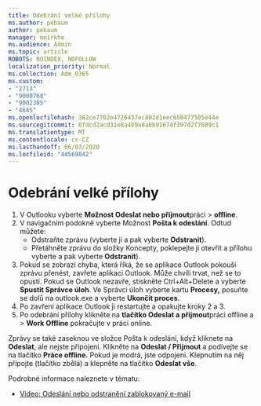 ```yaml
---
title: Odebrání velké přílohy
ms.author: pebaum
author: pebaum
manager: mnirkhe
ms.audience: Admin
ms.topic: article
ROBOTS: NOINDEX, NOFOLLOW
localization_priority: Normal
ms.collection: Adm_O365
ms.custom:
- "2713"
- "9000768"
- "9002385"
- "4645"
ms.openlocfilehash: 382ce7702e4726457ec802d1eec658477505e44e
ms.sourcegitcommit: 8fdcd2acd31e8a4b9a8a0b91674f397d2f7889c1
ms.translationtype: MT
ms.contentlocale: cs-CZ
ms.lasthandoff: 06/03/2020
ms.locfileid: "44569042"
---
```

# <a name="remove-the-large-attachment"></a>Odebrání velké přílohy

1. V Outlooku vyberte **Možnost Odeslat nebo přijmout**práci  >  **offline**. 
2. V navigačním podokně vyberte Možnost **Pošta k odeslání**. Odtud můžete: 
    - Odstraňte zprávu (vyberte ji a pak vyberte **Odstranit**).
    - Přetáhněte zprávu do složky Koncepty, poklepejte ji otevřít a přílohu vyberte a pak vyberte **Odstranit**).
3. Pokud se zobrazí chyba, která říká, že se aplikace Outlook pokouší zprávu přenést, zavřete aplikaci Outlook. Může chvíli trvat, než se to opustí. Pokud se Outlook nezavře, stiskněte Ctrl+Alt+Delete a vyberte **Spustit Správce úloh**. Ve Správci úloh vyberte kartu **Procesy,** posuňte se dolů na outlook.exe a vyberte **Ukončit proces**.
4. Po zavření aplikace Outlook ji restartujte a opakujte kroky 2 a 3. 
5. Po odebrání přílohy klikněte na **tlačítko Odeslat a přijmout**práci offline a  >  **Work Offline** pokračujte v práci online. 

Zprávy se také zaseknou ve složce Pošta k odeslání, když kliknete na **Odeslat**, ale nejste připojeni. Klikněte na **Odeslat / Přijmout** a podívejte se na tlačítko **Práce offline.** Pokud je modrá, jste odpojeni. Klepnutím na něj připojte (tlačítko zbělá) a klepněte na tlačítko **Odeslat vše**.
 
 Podrobné informace naleznete v tématu:
- [Video: Odeslání nebo odstranění zablokovaný e-mail](https://support.office.com/article/Video-Send-or-delete-an-email-stuck-in-your-outbox-26d5d34a-4e5f-444a-a9e8-44db04a94dec) 